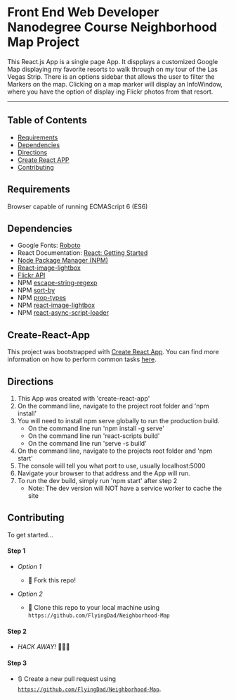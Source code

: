 # Front End Web Developer Nanodegree Course Neighborhood Map Project

This React.js App is a single page App. It dispplays a customized Google Map displaying my favorite resorts to walk through on my tour of the Las Vegas Strip. There is an options sidebar that allows the user to filter the Markers on the map. Clicking on a map marker will display an InfoWindow, where you have the option of display ing Flickr photos from that resort.

---

## Table of Contents

- [Requirements](#requirements)
- [Dependencies](#dependencies)
- [Directions](#directions)
- [Create React APP](#Create-React-App)
- [Contributing](#contributing)

## Requirements

Browser capable of running ECMAScript 6 (ES6)

## Dependencies

- Google Fonts: [Roboto](https://fonts.google.com/specimen/Roboto)
- React Documentation: [React: Getting Started](https://reactjs.org/docs/getting-started.html)
- [Node Package Manager (NPM)](https://www.npmjs.com/)
- [React-image-lightbox](https://www.npmjs.com/package/react-image-lightbox)
- [Flickr API](https://www.flickr.com/services/api/)
- NPM [escape-string-regexp](https://www.npmjs.com/package/escape-string-regexp)
- NPM [sort-by](https://www.npmjs.com/package/sort-by)
- NPM [prop-types](https://www.npmjs.com/package/prop-types)
- NPM [react-image-lightbox](https://www.npmjs.com/package/react-image-lightbox-expansion)
- NPM [react-async-script-loader](https://www.npmjs.com/package/react-async-script-loader)


## Create-React-App

This project was bootstrapped with [Create React App](https://github.com/facebookincubator/create-react-app). You can find more information on how to perform common tasks [here](https://github.com/facebookincubator/create-react-app/blob/master/packages/react-scripts/template/README.md).

## Directions

1. This App was created with 'create-react-app'
2. On the command line, navigate to the project root folder and 'npm install'
3. You will need to install npm serve globally to run the production build.
    * On the command line run 'npm install -g serve'
    * On the command line run 'react-scripts build'
    * On the command line run 'serve -s build'
4. On the command line, navigate to the projects root folder and 'npm start'
5. The console will tell you what port to use, usually localhost:5000 
6. Navigate your browser to that address and the App will run.
7. To run the dev build, simply run 'npm start' after step 2
    * Note: The dev version will NOT have a service worker to cache the site

		
## Contributing

To get started...

#### Step 1

- _Option 1_
  - 🍴 Fork this repo!

- _Option 2_
  - 👯 Clone this repo to your local machine using `https://github.com/FlyingDad/Neighborhood-Map`

#### Step 2
- _HACK AWAY!_ 🔨🔨🔨

#### Step 3
- 🔃 Create a new pull request using <a href="https://github.com/FlyingDad/Neighborhood-Map" target="_blank">`https://github.com/FlyingDad/Neighborhood-Map`</a>.
